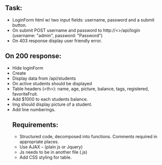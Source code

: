## Task:
- LoginForm html w/ two input fields: username, password and a submit button.
- On submit POST username and password to http://<>/api/login (username: "admin", password: "Password")
- On 403 response display user friendly error.
  
## On 200 response:
- Hide loginForm
- Create <table>
- Display data from /api/students
- On active students should be displayed
- Table headers (\<th\>): name, age, picture, balance, tags, registered, favoriteFruit.
- Add $1000 to each students balance.
- Img should display picture of a student.
- Add line numberings.
  
## Requirements:
- Structured code, decomposed into functions. Comments required in appropriate places.
- Use AJAX – (plain js or Jquery)
- Js needs to be in another file (.js)
- Add CSS styling for table.
